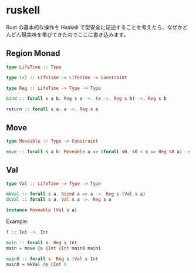 # ruskell

Rust の基本的な操作を Haskell で型安全に記述することを考えたら、なぜかどんどん現実味を帯びてきたのでここに書き込みます。

## Region Monad

```haskell
type LifeTime :: Type

type (<) :: LifeTime -> LifeTime -> Constraint

type Reg :: LifeTime -> Type -> Type

bind :: forall s a b. Reg s a ->. (a ->. Reg s b) ->. Reg s b

return :: forall s a. a ->. Reg s a
```

## Move

```haskell
type Moveable :: Type -> Constraint

move :: forall s a b. Moveable a => (forall s0. s0 < s => Reg s0 a) ->. (forall s1. s1 < s => a ->. Reg s1 b) ->. Reg s b
```

## Val

```haskell
type Val :: LifeTime -> Type -> Type

mkVal :: forall s a. Sized a => a ->. Reg s (Val s a)
dcVal :: forall s a. Val s a ->. Reg s a

instance Moveable (Val s a)
```

Example:

```haskell
f :: Int ->. Int

main :: forall s. Reg s Int
main = move @s @Int @Int main0 main1

main0 :: forall s. Reg s (Val s Int
main0 = mkVal @s @Int 0
